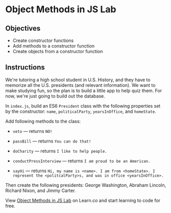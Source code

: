 # Object Methods in JS Lab

## Objectives
+ Create constructor functions
+ Add methods to a constructor function
+ Create objects from a constructor function

## Instructions
We're tutoring a high school student in U.S. History, and they have to memorize all the U.S. presidents (and relevant information). We want to make studying fun, so the plan is to build a little app to help quiz them. For now, we're just going to build out the database.

In `index.js`, build an ES6 `President` class with the following properties set by the constructor: `name`, `politicalParty`, `yearsInOffice`, and `homeState`.

Add following methods to the class:
+ `veto` — returns `NO!`

+ `passBill` — returns `You can do that!`

+ `doCharity` — returns `I like to help people.`

+ `conductPressInterview` — returns `I am proud to be an American.`

+ `sayHi` — returns `Hi, my name is <name>. I am from <homeState>. I represent the <politcalParty>s, and was in office <yearsInOffice>.`

Then create the following presidents: George Washington, Abraham Lincoln, Richard Nixon, and Jimmy Carter.

<p class='util--hide'>View <a href='https://learn.co/lessons/js-object-methods-lab' title='Object Methods in JS Lab '>Object Methods in JS Lab</a> on Learn.co and start learning to code for free.</p>
